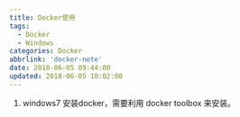 ```yaml
---
title: Docker使用
tags:
  - Docker
  - Windows
categories: Docker
abbrlink: 'docker-note'
date: 2018-06-05 09:44:00
updated: 2018-06-05 10:02:00
---
```


1. windows7 安装docker，需要利用 docker toolbox 来安装。